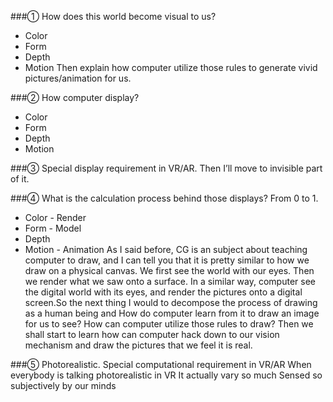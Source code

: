 ###① How does this world become visual to us? 
- Color
- Form
- Depth
- Motion
Then explain how computer utilize those rules to generate vivid pictures/animation for us.

###② How computer display?
- Color
- Form
- Depth
- Motion

###③ Special display requirement in VR/AR.
Then I’ll move to invisible part of it.

###④ What is the calculation process behind those displays? From 0 to 1.
- Color - Render
- Form - Model
- Depth 
- Motion - Animation
As I said before, CG is an subject about teaching computer to draw, and I can tell you that it is pretty similar to how we draw on a physical canvas. We first see the world with our eyes. Then we render what we saw onto a surface. In a similar way, computer see the digital world with its eyes, and render the pictures onto a digital screen.So the next thing I would to decompose the process of drawing as a human being and How do computer learn from it to draw an image for us to see? 
How can computer utilize those rules to draw? Then we shall start to learn how can computer hack down to our vision mechanism and draw the pictures that we feel it is real.

###⑤ Photorealistic. Special computational requirement in VR/AR
When everybody is talking photorealistic in VR
It actually vary so much 
Sensed so subjectively by our minds

